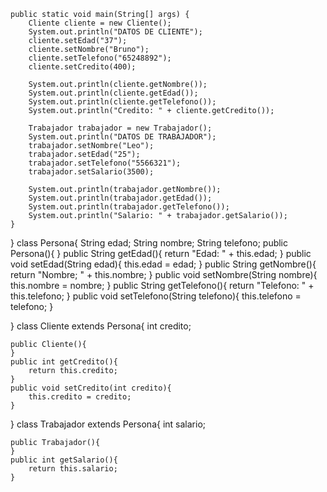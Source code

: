
    public static void main(String[] args) {
        Cliente cliente = new Cliente();
        System.out.println("DATOS DE CLIENTE");
        cliente.setEdad("37");
        cliente.setNombre("Bruno");
        cliente.setTelefono("65248892");
        cliente.setCredito(400);

        System.out.println(cliente.getNombre());
        System.out.println(cliente.getEdad());
        System.out.println(cliente.getTelefono());
        System.out.println("Credito: " + cliente.getCredito());

        Trabajador trabajador = new Trabajador();
        System.out.println("DATOS DE TRABAJADOR");
        trabajador.setNombre("Leo");
        trabajador.setEdad("25");
        trabajador.setTelefono("5566321");
        trabajador.setSalario(3500);

        System.out.println(trabajador.getNombre());
        System.out.println(trabajador.getEdad());
        System.out.println(trabajador.getTelefono());
        System.out.println("Salario: " + trabajador.getSalario());
    }
}
class Persona{
    String edad;
    String nombre;
    String telefono;
    public Persona(){
    }
    public String getEdad(){
        return "Edad: " + this.edad;
    }
    public void setEdad(String edad){
        this.edad = edad;
    }
    public String getNombre(){
        return "Nombre; " + this.nombre;
    }
    public void setNombre(String nombre){
        this.nombre = nombre;
    }
    public String getTelefono(){
        return "Telefono: " + this.telefono;
    }
    public void setTelefono(String telefono){
        this.telefono = telefono;
    }


}
class Cliente extends Persona{
    int credito;

    public Cliente(){
    }
    public int getCredito(){
        return this.credito;
    }
    public void setCredito(int credito){
        this.credito = credito;
    }
}
class Trabajador extends Persona{
    int salario;

    public Trabajador(){
    }
    public int getSalario(){
        return this.salario;
    }
